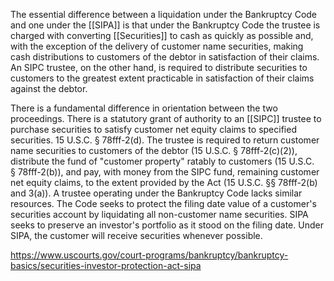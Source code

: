 
The essential difference between a liquidation under the Bankruptcy Code and one under the [[SIPA]] is that under the Bankruptcy Code the trustee is charged with converting [[Securities]] to cash as quickly as possible and, with the exception of the delivery of customer name securities, making cash distributions to customers of the debtor in satisfaction of their claims. An SIPC trustee, on the other hand, is required to distribute securities to customers to the greatest extent practicable in satisfaction of their claims against the debtor.

There is a fundamental difference in orientation between the two proceedings. There is a statutory grant of authority to an [[SIPC]] trustee to purchase securities to satisfy customer net equity claims to specified securities. 15 U.S.C. § 78fff-2(d). The trustee is required to return customer name securities to customers of the debtor (15 U.S.C. § 78fff-2(c)(2)), distribute the fund of "customer property" ratably to customers (15 U.S.C. § 78fff-2(b)), and pay, with money from the SIPC fund, remaining customer net equity claims, to the extent provided by the Act (15 U.S.C. §§ 78fff-2(b) and 3(a)). A trustee operating under the Bankruptcy Code lacks similar resources. The Code seeks to protect the filing date value of a customer's securities account by liquidating all non-customer name securities. SIPA seeks to preserve an investor's portfolio as it stood on the filing date. Under SIPA, the customer will receive securities whenever possible.

https://www.uscourts.gov/court-programs/bankruptcy/bankruptcy-basics/securities-investor-protection-act-sipa